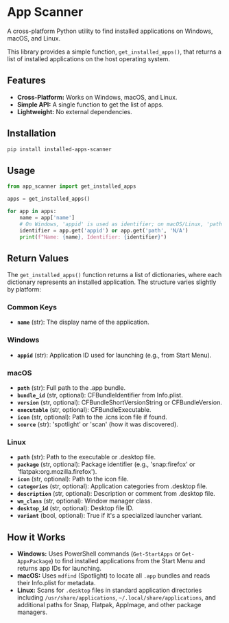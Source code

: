 # App Scanner

A cross-platform Python utility to find installed applications on Windows, macOS, and Linux.

This library provides a simple function, `get_installed_apps()`, that returns a list of installed applications on the host operating system.

## Features

- **Cross-Platform:** Works on Windows, macOS, and Linux.
- **Simple API:** A single function to get the list of apps.
- **Lightweight:** No external dependencies.

## Installation

```bash
pip install installed-apps-scanner
```

## Usage

```python
from app_scanner import get_installed_apps

apps = get_installed_apps()

for app in apps:
    name = app['name']
    # On Windows, 'appid' is used as identifier; on macOS/Linux, 'path' is used
    identifier = app.get('appid') or app.get('path', 'N/A')
    print(f"Name: {name}, Identifier: {identifier}")
```

## Return Values

The `get_installed_apps()` function returns a list of dictionaries, where each dictionary represents an installed application. The structure varies slightly by platform:

### Common Keys
- **`name`** (str): The display name of the application.

### Windows
- **`appid`** (str): Application ID used for launching (e.g., from Start Menu).

### macOS
- **`path`** (str): Full path to the .app bundle.
- **`bundle_id`** (str, optional): CFBundleIdentifier from Info.plist.
- **`version`** (str, optional): CFBundleShortVersionString or CFBundleVersion.
- **`executable`** (str, optional): CFBundleExecutable.
- **`icon`** (str, optional): Path to the .icns icon file if found.
- **`source`** (str): 'spotlight' or 'scan' (how it was discovered).

### Linux
- **`path`** (str): Path to the executable or .desktop file.
- **`package`** (str, optional): Package identifier (e.g., 'snap:firefox' or 'flatpak:org.mozilla.firefox').
- **`icon`** (str, optional): Path to the icon file.
- **`categories`** (str, optional): Application categories from .desktop file.
- **`description`** (str, optional): Description or comment from .desktop file.
- **`wm_class`** (str, optional): Window manager class.
- **`desktop_id`** (str, optional): Desktop file ID.
- **`variant`** (bool, optional): True if it's a specialized launcher variant.

## How it Works

- **Windows:** Uses PowerShell commands (`Get-StartApps` or `Get-AppxPackage`) to find installed applications from the Start Menu and returns app IDs for launching.
- **macOS:** Uses `mdfind` (Spotlight) to locate all `.app` bundles and reads their Info.plist for metadata.
- **Linux:** Scans for `.desktop` files in standard application directories including `/usr/share/applications`, `~/.local/share/applications`, and additional paths for Snap, Flatpak, AppImage, and other package managers.
